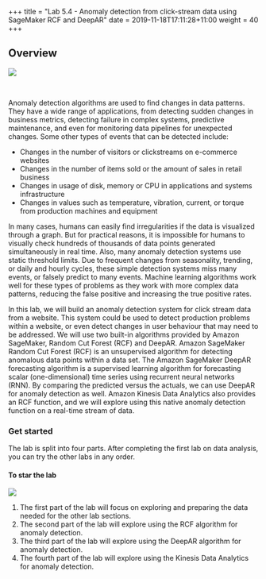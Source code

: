 +++
title = "Lab 5.4 - Anomaly detection from click-stream data using SageMaker RCF and DeepAR"
date = 2019-11-18T17:11:28+11:00
weight = 40
+++


## Overview

![](/images/module-forecasting/randseries.png)

<br/>

Anomaly detection algorithms are used to find changes in data patterns. They have a wide range of applications, from detecting sudden changes in business metrics, detecting failure in complex systems, predictive maintenance, and even for monitoring data pipelines for unexpected changes. Some other types of events that can be detected include:
- Changes in the number of visitors or clickstreams on e-commerce websites
- Changes in the number of items sold or the amount of sales in retail business
- Changes in usage of disk, memory or CPU in applications and systems infrastructure
- Changes in values such as temperature, vibration, current, or torque from production machines and equipment

In many cases, humans can easily find irregularities if the data is visualized through a graph. But for practical reasons, it is impossible for humans to visually check hundreds of thousands of data points generated simultaneously in real time. Also, many anomaly detection systems use static threshold limits. Due to frequent changes from seasonality, trending, or daily and hourly cycles, these simple detection systems miss many events, or falsely predict to many events. Machine learning algorithms work well for these types of problems as they work with more complex data patterns, reducing the false positive and increasing the true positive rates.

In this lab, we will build an anomaly detection system for click stream data from a website. This system could be used to detect production problems within a website, or even detect changes in user behaviour that may need to be addressed. We will use two built-in algorithms provided by Amazon SageMaker, Random Cut Forest (RCF) and DeepAR. Amazon SageMaker Random Cut Forest (RCF) is an unsupervised algorithm for detecting anomalous data points within a data set. The Amazon SageMaker DeepAR forecasting algorithm is a supervised learning algorithm for forecasting scalar (one-dimensional) time series using recurrent neural networks (RNN). By comparing the predicted versus the actuals, we can use DeepAR for anomaly detection as well. Amazon Kinesis Data Analytics also provides an RCF function, and we will explore using this native anomaly detection function on a real-time stream of data.

### Get started
The lab is split into four parts. After completing the first lab on data analysis, you can try the other labs in any order.

#### To star the lab

![](/images/module-forecasting/lab4_notebooks.png)

1. The first part of the lab will focus on exploring and preparing the data needed for the other lab sections.
2. The second part of the lab will explore using the RCF algorithm for anomaly detection.
3. The third part of the lab will explore using the DeepAR algorithm for anomaly detection.
4. The fourth part of the lab will explore using the Kinesis Data Analytics for anomaly detection.
